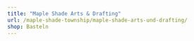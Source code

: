 ```yaml
---
title: "Maple Shade Arts & Drafting"
url: /maple-shade-township/maple-shade-arts-und-drafting/
shop: Basteln
---
```

